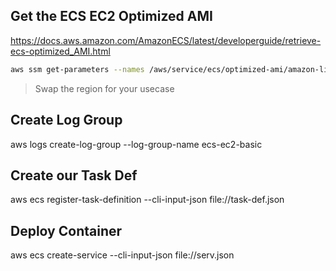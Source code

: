 ## Get the ECS EC2 Optimized AMI

https://docs.aws.amazon.com/AmazonECS/latest/developerguide/retrieve-ecs-optimized_AMI.html

```sh
aws ssm get-parameters --names /aws/service/ecs/optimized-ami/amazon-linux-2023/recommended --region ca-central-1
```

> Swap the region for your usecase

## Create Log Group

aws logs create-log-group --log-group-name ecs-ec2-basic

## Create our Task Def

aws ecs register-task-definition --cli-input-json file://task-def.json

## Deploy Container

aws ecs create-service --cli-input-json file://serv.json